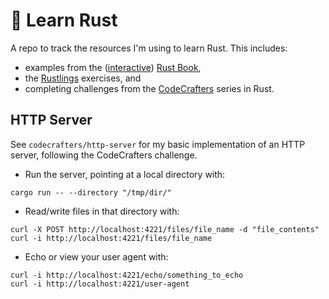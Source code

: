 # 🦀 Learn Rust

A repo to track the resources I'm using to learn Rust. This includes:
- examples from the ([interactive](https://rust-book.cs.brown.edu/)) [Rust Book](https://doc.rust-lang.org/book/),
- the [Rustlings](https://github.com/rust-lang/rustlings) exercises, and
- completing challenges from the [CodeCrafters](https://app.codecrafters.io/catalog) series in Rust.

## HTTP Server

See `codecrafters/http-server` for my basic implementation of an HTTP server, following the CodeCrafters challenge.

- Run the server, pointing at a local directory with:
```
cargo run -- --directory "/tmp/dir/"
```

- Read/write files in that directory with:
```
curl -X POST http://localhost:4221/files/file_name -d "file_contents"
curl -i http://localhost:4221/files/file_name
```

- Echo or view your user agent with:
```
curl -i http://localhost:4221/echo/something_to_echo
curl -i http://localhost:4221/user-agent
```